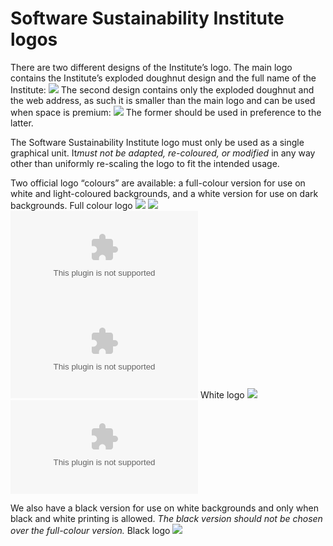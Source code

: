 # Software Sustainability Institute logos 
There are two different designs of the Institute’s logo. The main logo contains the Institute’s exploded doughnut design and the full name of the Institute:
![](image.png)
The second design contains only the exploded doughnut and the web address, as such it is smaller than the main logo and can be used when space is premium:
![](image.png)
The former should be used in preference to the latter.

The Software Sustainability Institute logo must only be used as a single graphical unit. It*must not be adapted, re-coloured, or modified* in any way other than uniformly re-scaling the logo to fit the intended usage.

Two official logo “colours” are  available: a full-colour version for use on white and light-coloured backgrounds, and a white version for use on dark backgrounds.
Full colour logo
![](image.png)
![](smalllogo.png)
![](image.eps)
![](smalllogo.eps)
White logo 
![](image.png) 
![](image.eps)

We also have a black version for use on white backgrounds and only when black and white printing is allowed. *The black version should not be chosen over the full-colour version.*
Black logo
![](image.png)
